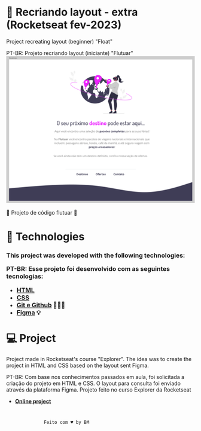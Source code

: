 # 📝 Recriando layout - extra (Rocketseat fev-2023)
Project recreating layout (beginner) "Float" 

PT-BR: Projeto recriando layout (iniciante) "Flutuar"
![](../images/layoutAplicacao.png) 

🛫 Projeto de código flutuar 🧳

# 🚀 Technologies

<h3>

  This project was developed with the following technologies:

  PT-BR: Esse projeto foi desenvolvido com as seguintes tecnologias:

  - [HTML](##HTML)
  - [CSS](###CSS) 
  - [Git e Github](https://github.com/) 👩🏻‍💻
  - [Figma](https://www.figma.com/file/AFXQd6RRdZqybEW5ckWgeV/Projeto01-Extra-(Copy)?node-id=0%3A1&t=LVs0Ka2S7OGWuSyR-0) 💡

</h3>

<h4>

# 💻 Project
Project made in Rocketseat's course "Explorer".
The idea was to create the project in HTML and CSS based on the layout sent Figma.

PT-BR: Com base nos conhecimentos passados em aula, foi solicitada a criação do projeto em HTML e CSS. O layout para consulta foi enviado através da plataforma Figma.
Projeto feito no curso Explorer da Rocketseat

- **[Online project](../index.html)**

#
                  Feito com ♥ by BM




